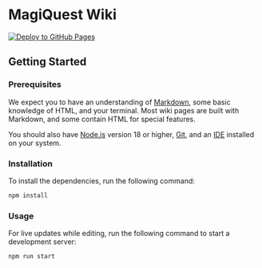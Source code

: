 # MagiQuest Wiki
[![Deploy to GitHub Pages](https://github.com/MagiQuest/wiki/actions/workflows/deploy.yml/badge.svg)](https://github.com/MagiQuest/wiki/actions/workflows/deploy.yml)

## Getting Started

### Prerequisites

We expect you to have an understanding of [Markdown](https://commonmark.org/help/), some basic knowledge of HTML, and your terminal. Most wiki pages are built with Markdown, and some contain HTML for special features.

You should also have [Node.js](https://nodejs.org) version 18 or higher, [Git](https://git-scm.com), and an [IDE](https://code.visualstudio.com) installed on your system.

### Installation

To install the dependencies, run the following command:

```bash
npm install
```

### Usage

For live updates while editing, run the following command to start a development server:

```bash
npm run start
```